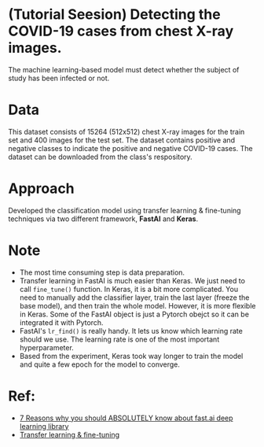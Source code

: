 # (Tutorial Seesion) Detecting the COVID-19 cases from chest X-ray images.
The machine learning-based model must detect whether the subject of study has been infected or not.

# Data 
This dataset consists of 15264 (512x512) chest X-ray images for the train set and 400 images for the test set. The dataset contains positive and negative classes to indicate the positive and negative COVID-19 cases. The dataset can be downloaded from the class's respository. 

# Approach
Developed the classification model using transfer learning & fine-tuning techniques via two different framework, **FastAI** and **Keras**.

# Note
- The most time consuming step is data preparation. 
- Transfer learning in FastAI is much easier than Keras. We just need to call `fine_tune()` function. 
In Keras, it is a bit more complicated. You need to manually add the classifier layer, train the last layer (freeze the base model), and then train the whole model.
However, it is more flexible in Keras. Some of the FastAI object is just a Pytorch obejct so it can be integrated it with Pytorch.
- FastAI's `lr_find()` is really handy. It lets us know which learning rate should we use. The learning rate is one of the most important hyperparameter.
- Based from the experiment, Keras took way longer to train the model and quite a few epoch for the model to converge.

# Ref: 
- [7 Reasons why you should ABSOLUTELY know about fast.ai deep learning library](https://medium.com/analytics-vidhya/7-reasons-why-you-should-absolutely-know-about-fast-ai-deep-learning-library-890cf4e293de)
- [Transfer learning & fine-tuning](https://keras.io/guides/transfer_learning/)

